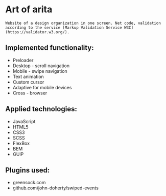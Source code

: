 # Art of arita
```
Website of a design organization in one screen. Net code, validation according to the service [Markup Validation Service W3C](https://validator.w3.org/).
```
## Implemented functionality:
- Preloader
- Desktop - scroll navigation
- Mobile - swipe navigation
- Text animation
- Custom cursor
- Adaptive for mobile devices
- Cross - browser
## Applied technologies:
- JavaScript
- HTML5
- CSS3
- SCSS
- FlexBox
- BEM
- GUlP
## Plugins used:
- greensock.com
- github.com/john-doherty/swiped-events
